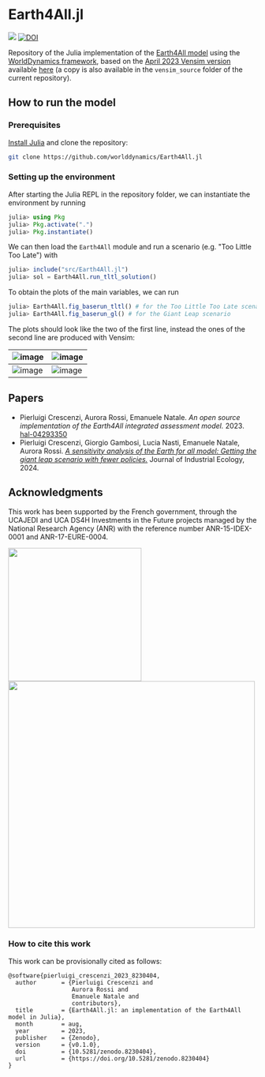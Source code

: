 # Earth4All.jl
[![](https://img.shields.io/badge/docs-dev-blue.svg)](https://worlddynamics.github.io/Earth4All.jl/)
[![DOI](https://zenodo.org/badge/629418296.svg)](https://zenodo.org/badge/latestdoi/629418296)

Repository of the Julia implementation of the [Earth4All model](https://earth4all.life/the-science-rp/) using the [WorldDynamics framework](https://github.com/worlddynamics/WorldDynamics.jl), based on the [April 2023 Vensim version](https://web.archive.org/web/20220830093115/https://earth4all.life/the-science/) available [here](https://stockholmuniversity.app.box.com/s/uh7fjh52pvh7yx1mqfwqcyxdcvegrodf/folder/170558692760) (a copy is also available in the `vensim_source` folder of the current repository).

## How to run the model 

### Prerequisites

[Install Julia](https://julialang.org/) and clone the repository: 
```sh
git clone https://github.com/worlddynamics/Earth4All.jl
```

### Setting up the environment

After starting the Julia REPL in the repository folder, we can instantiate the environment by running
```jl
julia> using Pkg
julia> Pkg.activate(".")
julia> Pkg.instantiate()
```

We can then load the `Earth4All` module and run a scenario (e.g. "Too Little Too Late") with 
```jl
julia> include("src/Earth4All.jl")
julia> sol = Earth4All.run_tltl_solution()
```

To obtain the plots of the main variables, we can run
```jl
julia> Earth4All.fig_baserun_tltl() # for the Too Little Too Late scenario
julia> Earth4All.fig_baserun_gl() # for the Giant Leap scenario
```

The plots should look like the two of the first line, instead the ones of the second line are produced with Vensim:

| ![image](https://github.com/worlddynamics/Earth4All.jl/assets/65721467/59dc60bd-58f7-4b35-9baa-3c87104705b8) | ![image](https://github.com/worlddynamics/Earth4All.jl/assets/65721467/c2384434-3cd7-4228-bfa3-62eef4793166) |
|---|---|
|![image](https://github.com/worlddynamics/Earth4All.jl/assets/65721467/3de4ce87-f1c8-4c9a-ad83-fb8d3e903f04) | ![image](https://github.com/worlddynamics/Earth4All.jl/assets/65721467/d9a3ca28-dcf7-462a-a07e-6d60dc985324) |

## Papers
- Pierluigi Crescenzi, Aurora Rossi, Emanuele Natale. *An open source implementation of the Earth4All integrated assessment model.* 2023. [hal-04293350](https://hal.science/hal-04293350)
- Pierluigi Crescenzi, Giorgio Gambosi, Lucia Nasti, Emanuele Natale, Aurora Rossi. [*A sensitivity analysis of the Earth for all model: Getting the giant leap scenario with fewer policies.*](https://onlinelibrary.wiley.com/doi/10.1111/jiec.13582?af=R) Journal of Industrial Ecology, 2024. 

## Acknowledgments 

This work has been supported by the French government, through the UCAJEDI and UCA DS4H Investments in the Future projects managed by the National Research Agency (ANR) with the reference number ANR-15-IDEX-0001 and ANR-17-EURE-0004.

<img src="https://indico.gssi.it/event/2/images/6-GSSI-Logo-R.png" style="width:270px;"/>

<img src="https://ds4h.univ-cotedazur.fr/medias/photo/uca-ds4h-france2030_1674577606814-png?ID_FICHE=1055467" style="width:500px;"/>

### How to cite this work
This work can be provisionally cited as follows:
```
@software{pierluigi_crescenzi_2023_8230404,
  author       = {Pierluigi Crescenzi and
                  Aurora Rossi and
                  Emanuele Natale and
                  contributors},
  title        = {Earth4All.jl: an implementation of the Earth4All model in Julia},
  month        = aug,
  year         = 2023,
  publisher    = {Zenodo},
  version      = {v0.1.0},
  doi          = {10.5281/zenodo.8230404},
  url          = {https://doi.org/10.5281/zenodo.8230404}
}
```
